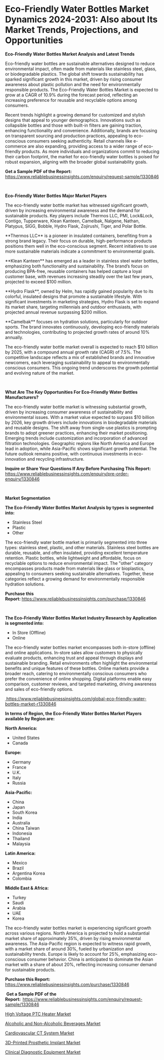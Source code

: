 <p><h1>Eco-Friendly Water Bottles Market Dynamics 2024-2031: Also about Its Market Trends, Projections, and Opportunities</h1></p><p><strong>Eco-Friendly Water Bottles Market Analysis and Latest Trends</strong></p>
<p><p>Eco-friendly water bottles are sustainable alternatives designed to reduce environmental impact, often made from materials like stainless steel, glass, or biodegradable plastics. The global shift towards sustainability has sparked significant growth in this market, driven by rising consumer awareness about plastic pollution and the need for environmentally responsible products. The Eco-Friendly Water Bottles Market is expected to grow at a CAGR of 10.9% during the forecast period, reflecting an increasing preference for reusable and recyclable options among consumers.</p><p>Recent trends highlight a growing demand for customized and stylish designs that appeal to younger demographics. Innovations such as collapsible bottles and those with built-in filters are gaining traction, enhancing functionality and convenience. Additionally, brands are focusing on transparent sourcing and production practices, appealing to eco-conscious consumers seeking authenticity. Retail channels like e-commerce are also expanding, providing access to a wider range of eco-friendly products. As more individuals and organizations commit to reducing their carbon footprint, the market for eco-friendly water bottles is poised for robust expansion, aligning with the broader global sustainability goals.</p></p>
<p><strong>Get a Sample PDF of the Report:&nbsp;</strong> <a href="https://www.reliablebusinessinsights.com/enquiry/request-sample/1330846?utm_campaign=1571&utm_medium=2&utm_source=Github&utm_content=ia&utm_term=16102024&utm_id=eco-friendly-water-bottles">https://www.reliablebusinessinsights.com/enquiry/request-sample/1330846</a></p>
<p>&nbsp;</p>
<p><strong>Eco-Friendly Water Bottles Major Market Players</strong></p>
<p><p>The eco-friendly water bottle market has witnessed significant growth, driven by increasing environmental awareness and the demand for sustainable products. Key players include Thermos LLC, PMI, Lock&Lock, Contigo, Tupperware, Klean Kanteen, Camelbak, Nalgene, Nathan, Platypus, SIGG, Bobble, Hydro Flask, Zojirushi, Tiger, and Polar Bottle.</p><p>**Thermos LLC** is a pioneer in insulated containers, benefiting from a strong brand legacy. Their focus on durable, high-performance products positions them well in the eco-conscious segment. Recent initiatives to use more sustainable materials indicate a commitment to environmental goals.</p><p>**Klean Kanteen** has emerged as a leader in stainless steel water bottles, emphasizing both functionality and sustainability. The brand’s focus on producing BPA-free, reusable containers has helped capture a loyal customer base, with revenues increasing steadily over the last few years, projected to exceed $100 million.</p><p>**Hydro Flask**, owned by Helm, has rapidly gained popularity due to its colorful, insulated designs that promote a sustainable lifestyle. With significant investments in marketing strategies, Hydro Flask is set to expand its market share, targeting millennials and outdoor enthusiasts, with projected annual revenue surpassing $200 million.</p><p>**Camelbak** focuses on hydration solutions, particularly for outdoor sports. The brand innovates continuously, developing eco-friendly materials and technologies, contributing to projected growth rates of around 10% annually.</p><p>The eco-friendly water bottle market overall is expected to reach $10 billion by 2025, with a compound annual growth rate (CAGR) of 7.5%. The competitive landscape reflects a mix of established brands and innovative newcomers, each leveraging sustainability to appeal to environmentally conscious consumers. This ongoing trend underscores the growth potential and evolving nature of the market.</p></p>
<p>&nbsp;</p>
<p><strong>What Are The Key Opportunities For Eco-Friendly Water Bottles Manufacturers?</strong></p>
<p><p>The eco-friendly water bottle market is witnessing substantial growth, driven by increasing consumer awareness of sustainability and environmental issues. With a market value expected to surpass $10 billion by 2026, key growth drivers include innovations in biodegradable materials and reusable designs. The shift away from single-use plastics is prompting brands to adopt greener practices, enhancing their market positioning. Emerging trends include customization and incorporation of advanced filtration technologies. Geographic regions like North America and Europe lead in adoption, while Asia-Pacific shows significant growth potential. The future outlook remains positive, with continuous investments in eco-innovation and recycling infrastructure.</p></p>
<p><strong>Inquire or Share Your Questions If Any Before Purchasing This Report:</strong> <a href="https://www.reliablebusinessinsights.com/enquiry/pre-order-enquiry/1330846?utm_campaign=1571&utm_medium=2&utm_source=Github&utm_content=ia&utm_term=16102024&utm_id=eco-friendly-water-bottles">https://www.reliablebusinessinsights.com/enquiry/pre-order-enquiry/1330846</a></p>
<p>&nbsp;</p>
<p><strong>Market Segmentation</strong></p>
<p><strong>The Eco-Friendly Water Bottles Market Analysis by types is segmented into:</strong></p>
<p><ul><li>Stainless Steel</li><li>Plastic</li><li>Other</li></ul></p>
<p><p>The eco-friendly water bottle market is primarily segmented into three types: stainless steel, plastic, and other materials. Stainless steel bottles are durable, reusable, and often insulated, providing excellent temperature retention. Plastic bottles, while lightweight and affordable, focus on recyclable options to reduce environmental impact. The "other" category encompasses products made from materials like glass or bioplastics, appealing to consumers seeking sustainable alternatives. Together, these categories reflect a growing demand for environmentally responsible hydration solutions.</p></p>
<p><strong>Purchase this Report:&nbsp;</strong><a href="https://www.reliablebusinessinsights.com/purchase/1330846?utm_campaign=1571&utm_medium=2&utm_source=Github&utm_content=ia&utm_term=16102024&utm_id=eco-friendly-water-bottles">https://www.reliablebusinessinsights.com/purchase/1330846</a></p>
<p>&nbsp;</p>
<p><strong>The Eco-Friendly Water Bottles Market Industry Research by Application is segmented into:</strong></p>
<p><ul><li>In Store (Offline)</li><li>Online</li></ul></p>
<p><p>The eco-friendly water bottles market encompasses both in-store (offline) and online applications. In-store sales allow customers to physically evaluate products, enhancing trust and appeal through displays and sustainable branding. Retail environments often highlight the environmental benefits and unique features of these bottles. Online markets provide a broader reach, catering to environmentally conscious consumers who prefer the convenience of online shopping. Digital platforms enable easy comparison, customer reviews, and targeted marketing, driving awareness and sales of eco-friendly options.</p></p>
<p><a href="https://www.reliablebusinessinsights.com/global-eco-friendly-water-bottles-market-r1330846?utm_campaign=1571&utm_medium=2&utm_source=Github&utm_content=ia&utm_term=16102024&utm_id=eco-friendly-water-bottles">&nbsp;https://www.reliablebusinessinsights.com/global-eco-friendly-water-bottles-market-r1330846</a></p>
<p><strong>In terms of Region, the Eco-Friendly Water Bottles Market Players available by Region are:</strong></p>
<p>
    <p> <strong> North America: </strong>
        <ul>
            <li>United States</li>
            <li>Canada</li>
        </ul>
        </p> 
    <p> <strong> Europe: </strong>
        <ul>
            <li>Germany</li>
            <li>France</li>
            <li>U.K.</li>
            <li>Italy</li>
            <li>Russia</li>
        </ul>
        </p> 
    <p> <strong> Asia-Pacific: </strong>
        <ul>
            <li>China</li>
            <li>Japan</li>
            <li>South Korea</li>
            <li>India</li>
            <li>Australia</li>
            <li>China Taiwan</li>
            <li>Indonesia</li>
            <li>Thailand</li>
            <li>Malaysia</li>
        </ul>
        </p> 
    <p> <strong> Latin America: </strong>
        <ul>
            <li>Mexico</li>
            <li>Brazil</li>
            <li>Argentina Korea</li>
            <li>Colombia</li>
        </ul>
        </p> 
    <p> <strong> Middle East & Africa: </strong>
        <ul>
            <li>Turkey</li>
            <li>Saudi</li>
            <li>Arabia</li>
            <li>UAE</li>
            <li>Korea</li>
        </ul>
    </p>
    </p>
<p><p>The eco-friendly water bottles market is experiencing significant growth across various regions. North America is projected to hold a substantial market share of approximately 35%, driven by rising environmental awareness. The Asia-Pacific region is expected to witness rapid growth, with a market share of around 30%, fueled by urbanization and sustainability trends. Europe is likely to account for 25%, emphasizing eco-conscious consumer behavior. China is anticipated to dominate the Asian market with a share of about 20%, reflecting increasing consumer demand for sustainable products.</p></p>
<p><strong>Purchase this Report: </strong><a href="https://www.reliablebusinessinsights.com/purchase/1330846?utm_campaign=1571&utm_medium=2&utm_source=Github&utm_content=ia&utm_term=16102024&utm_id=eco-friendly-water-bottles">https://www.reliablebusinessinsights.com/purchase/1330846</a></p>
<p>&nbsp;<strong>Get a Sample PDF of the Report:&nbsp;&nbsp;</strong><a href="https://www.reliablebusinessinsights.com/enquiry/request-sample/1330846?utm_campaign=1571&utm_medium=2&utm_source=Github&utm_content=ia&utm_term=16102024&utm_id=eco-friendly-water-bottles">https://www.reliablebusinessinsights.com/enquiry/request-sample/1330846</a></p>
<p><strong></strong></p>
<p><p><a href="https://www.linkedin.com/pulse/emerging-high-voltage-ptc-heater-market-opportunities-h82ve?trk=public_post_embed_feed-article-content&utm_campaign=1571&utm_medium=2&utm_source=Github&utm_content=ia&utm_term=16102024&utm_id=eco-friendly-water-bottles">High Voltage PTC Heater Market</a></p><p><a href="https://github.com/marloy8/Market-Research-Report-List-6/blob/main/alcoholic-and-non-alcoholic-beverages-market.md?utm_campaign=1571&utm_medium=2&utm_source=Github&utm_content=ia&utm_term=16102024&utm_id=eco-friendly-water-bottles">Alcoholic and Non-Alcoholic Beverages Market</a></p><p><a href="https://www.linkedin.com/pulse/cardiovascular-ct-system-market-trends-insights-type-application-hlfpe?trk=public_post_embed_feed-article-content&utm_campaign=1571&utm_medium=2&utm_source=Github&utm_content=ia&utm_term=16102024&utm_id=eco-friendly-water-bottles">Cardiovascular CT System Market</a></p><p><a href="https://www.linkedin.com/pulse/market-insights-global-3d-printed-prosthetic-implant-forecast-tgjhe?trk=public_post_embed_feed-article-content&utm_campaign=1571&utm_medium=2&utm_source=Github&utm_content=ia&utm_term=16102024&utm_id=eco-friendly-water-bottles">3D-Printed Prosthetic Implant Market</a></p><p><a href="https://www.linkedin.com/pulse/emerging-trends-clinical-diagnostic-equipment-market-global-csbae?trk=public_post_embed_feed-article-content&utm_campaign=1571&utm_medium=2&utm_source=Github&utm_content=ia&utm_term=16102024&utm_id=eco-friendly-water-bottles">Clinical Diagnostic Equipment Market</a></p></p>